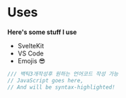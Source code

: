 
<script>
import SomeComponent from '$lib/components/SomeComponent.svelte'
</script>

# Uses

**Here's some stuff I use**

- SvelteKit
- VS Code
- Emojis 😎

<SomeComponent />

```js
/// 백틱3개작성후 원하는 언어코드 작성 가능
// JavaScript goes here,
// And will be syntax-highlighted!
```